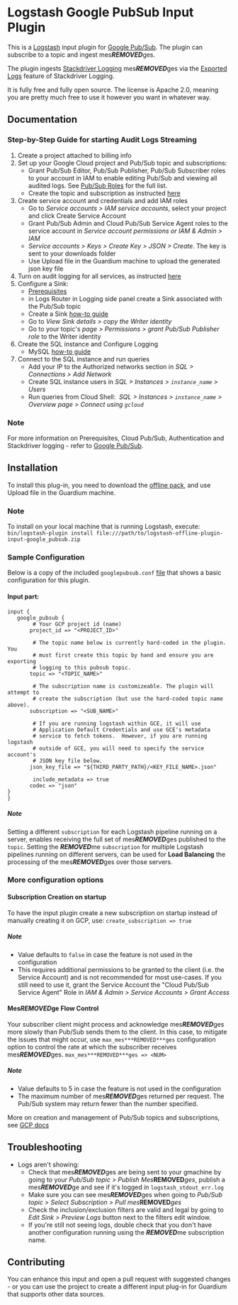 # Logstash Google PubSub Input Plugin

This is a [Logstash](https://github.com/elastic/logstash) input plugin for
[Google Pub/Sub](https://cloud.google.com/pubsub/). The plugin can subscribe
to a topic and ingest mes***REMOVED***ges.

The plugin ingests [Stackdriver Logging](https://cloud.google.com/logging/) mes***REMOVED***ges via the
[Exported Logs](https://cloud.google.com/logging/docs/export/using_exported_logs)
feature of Stackdriver Logging.

It is fully free and fully open source. The license is Apache 2.0, meaning you
are pretty much free to use it however you want in whatever way.

## Documentation

### Step-by-Step Guide for starting Audit Logs Streaming
1. Create a project attached to billing info 
2. Set up your Google Cloud project and Pub/Sub topic and subscriptions:
   - Grant Pub/Sub Editor, Pub/Sub Publisher, Pub/Sub Subscriber roles to your account in IAM to enable editing Pub/Sub and viewing all audited logs. See [Pub/Sub Roles](https://cloud.google.com/pubsub/docs/access-control#roles) for the full list.
   - Create the topic and subscription as instructed [here](https://cloud.google.com/pubsub/docs/building-pubsub-mes***REMOVED***ging-system#set_up_your_project_and_topic_and_subscriptions)
3. Create service account and credentials and add IAM roles
   - Go to *Service accounts > IAM service accounts*, select your project and click Create Service Account
   - Grant Pub/Sub Admin and Cloud Pub/Sub Service Agent roles to the service account in *Service account permissions or IAM & Admin > IAM*
   - *Service accounts > Keys > Create Key > JSON > Create*. The key is sent to your downloads folder
   - Use Upload file in the Guardium machine to upload the generated json key file
4. Turn on audit logging for all services, as instructed [here](https://cloud.google.com/architecture/exporting-stackdriver-logging-for-security-and-access-analytics#turn_on_audit_logging_for_all_services)
6. Configure a Sink:
   - [Prerequisites](https://cloud.google.com/logging/docs/export/configure_export_v2#before-you-begin)
   - in Logs Router in Logging side panel create a Sink associated with the Pub/Sub topic 
   - Create a Sink [how-to guide](https://cloud.google.com/logging/docs/export/configure_export_v2#creating_sink)
   - Go to *View Sink details > copy the Writer identity*
   - Go to your topic's *page > Permissions > grant Pub/Sub Publisher role* to the Writer identity
7. Create the SQL instance and Configure Logging
   - MySQL [how-to guide](https://github.ibm.com/Activity-Insights/univer***REMOVED***l-connectors/blob/master/filter-plugin/logstash-filter-pubsub-mysql-guardium/README.md#Create-the-SQL-instance-and-Configure-Logging)
8. Connect to the SQL instance and run queries
   - Add your IP to the Authorized networks section in *SQL > Connections > Add Network*
   - Create SQL instance users in *SQL > Instances > `instance_name` > Users*
   - Run queries from Cloud Shell:  *SQL > Instances > `instance_name` > Overview page > Connect using `gcloud`*

### Note
For more information on Prerequisites, Cloud Pub/Sub, Authentication and
Stackdriver logging - refer to [Google Pub/Sub](https://www.elastic.co/guide/en/logstash/current/plugins-inputs-google_pubsub.html).

## Installation

To install this plug-in, you need to download the [offline pack](https://github.ibm.com/Activity-Insights/univer***REMOVED***l-connectors/blob/master/input-plugin/logstash-input-google-pubsub/GooglePubSubPackage/logstash-offline-plugin-input-google_pubsub.zip), and use Upload file in the Guardium machine.

### Note
To install on your local machine that is running Logstash, execute:
`bin/logstash-plugin install file:///path/to/logstash-offline-plugin-input-google_pubsub.zip
`

### Sample Configuration

Below is a copy of the included `googlepubsub.conf` [file](https://github.ibm.com/Activity-Insights/univer***REMOVED***l-connectors/blob/master/input-plugin/logstash-input-google-pubsub/GooglePubSubPackage/googlepubsub.conf) that shows a basic
configuration for this plugin.
#### Input part:
```
input {
   google_pubsub {
        # Your GCP project id (name)
       project_id => "<PROJECT_ID>"

        # The topic name below is currently hard-coded in the plugin. You
        # must first create this topic by hand and ensure you are exporting
        # logging to this pubsub topic.
       topic => "<TOPIC_NAME>"

        # The subscription name is customizeable. The plugin will attempt to
        # create the subscription (but use the hard-coded topic name above).
       subscription => "<SUB_NAME>"

        # If you are running logstash within GCE, it will use
        # Application Default Credentials and use GCE's metadata
        # service to fetch tokens.  However, if you are running logstash
        # outside of GCE, you will need to specify the service account's
        # JSON key file below.
       json_key_file => "${THIRD_PARTY_PATH}/<KEY_FILE_NAME>.json"

        include_metadata => true
       codec => "json"
}
}
```
##### Note
Setting a different `subscription` for each Logstash pipeline running on a server, enables receiving the full set of mes***REMOVED***ges published to the `topic`.
Setting the ***REMOVED***me `subscription` for multiple Logstash pipelines running on different servers, can be used for **Load Balancing** the processing of the mes***REMOVED***ges over those servers.

### More configuration options
#### Subscription Creation on startup
To have the input plugin create a new subscription on startup instead of manually creating it on GCP, use:
    `create_subscription => true`
##### Note
   - Value defaults to `false` in case the feature is not used in the configuration
   - This requires additional permissions to be granted to the client (i.e. the Service Account) and is not recommended for most use-cases. If you still need to use it, grant the Service Account the "Cloud Pub/Sub Service Agent" Role in *IAM & Admin > Service Accounts > Grant Access*

#### Mes***REMOVED***ge Flow Control
Your subscriber client might process and acknowledge mes***REMOVED***ges more slowly than Pub/Sub sends them to the client. In this case, to mitigate the issues that might occur, use `max_mes***REMOVED***ges` configuration option to control the rate at which the subscriber receives mes***REMOVED***ges.
`max_mes***REMOVED***ges => <NUM>`

##### Note
   - Value defaults to 5 in case the feature is not used in the configuration
   - The maximum number of mes***REMOVED***ges returned per request. The Pub/Sub system may return fewer than the number specified.

More on creation and management of Pub/Sub topics and subscriptions, see [GCP docs](https://cloud.google.com/pubsub/docs/admin)

## Troubleshooting

* Logs aren't showing:
   * Check that mes***REMOVED***ges are being sent to your gmachine by going to your *Pub/Sub topic > Publish Mes***REMOVED***ges*, publish a mes***REMOVED***ge and see if it's logged in `logstash_stdout_err.log`
   * Make sure you can see mes***REMOVED***ges when going to *Pub/Sub topic > Select Subscription > Pull mes***REMOVED***ges*
   * Check the inclusion/exclusion filters are valid and legal by going to *Edit Sink > Preview Logs* button next to the filters edit window.
   * If you're still not seeing logs, double check that you don't have another configuration running using the ***REMOVED***me subscription name.


## Contributing

You can enhance this input and open a pull request with suggested changes - or you can use the project to create a different input plug-in for Guardium that supports other data sources.
